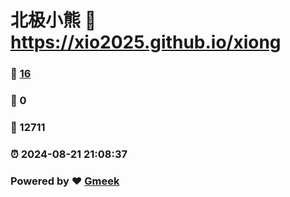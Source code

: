 # 北极小熊 :link: https://xio2025.github.io/xiong 
### :page_facing_up: [16](https://xio2025.github.io/xiong/tag.html) 
### :speech_balloon: 0 
### :hibiscus: 12711 
### :alarm_clock: 2024-08-21 21:08:37 
### Powered by :heart: [Gmeek](https://github.com/Meekdai/Gmeek)
